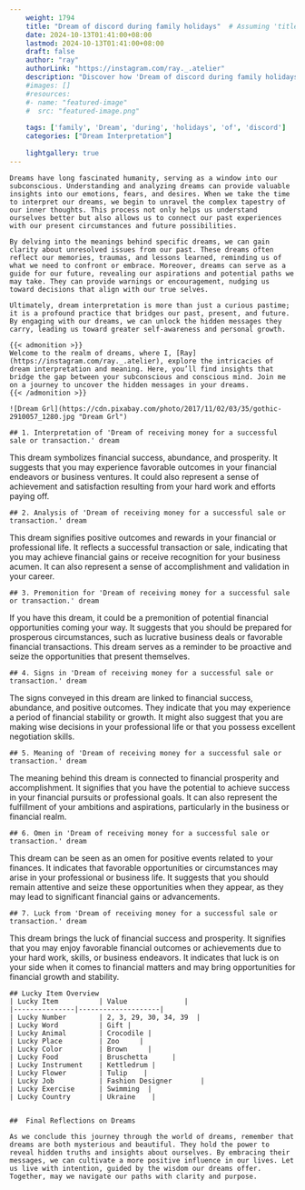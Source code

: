 ```yaml
---
    weight: 1794
    title: "Dream of discord during family holidays"  # Assuming 'title' column exists
    date: 2024-10-13T01:41:00+08:00
    lastmod: 2024-10-13T01:41:00+08:00
    draft: false
    author: "ray"
    authorLink: "https://instagram.com/ray._.atelier"
    description: "Discover how 'Dream of discord during family holidays' can interpret your future and uncover its significant meanings in your life."
    #images: []
    #resources:
    #- name: "featured-image"
    #  src: "featured-image.png"
    
    tags: ['family', 'Dream', 'during', 'holidays', 'of', 'discord']
    categories: ["Dream Interpretation"]
    
    lightgallery: true
---
```

    
    Dreams have long fascinated humanity, serving as a window into our subconscious. Understanding and analyzing dreams can provide valuable insights into our emotions, fears, and desires. When we take the time to interpret our dreams, we begin to unravel the complex tapestry of our inner thoughts. This process not only helps us understand ourselves better but also allows us to connect our past experiences with our present circumstances and future possibilities.
    
    By delving into the meanings behind specific dreams, we can gain clarity about unresolved issues from our past. These dreams often reflect our memories, traumas, and lessons learned, reminding us of what we need to confront or embrace. Moreover, dreams can serve as a guide for our future, revealing our aspirations and potential paths we may take. They can provide warnings or encouragement, nudging us toward decisions that align with our true selves.
    
    Ultimately, dream interpretation is more than just a curious pastime; it is a profound practice that bridges our past, present, and future. By engaging with our dreams, we can unlock the hidden messages they carry, leading us toward greater self-awareness and personal growth.
    
    {{< admonition >}}
    Welcome to the realm of dreams, where I, [Ray](https://instagram.com/ray._.atelier), explore the intricacies of dream interpretation and meaning. Here, you’ll find insights that bridge the gap between your subconscious and conscious mind. Join me on a journey to uncover the hidden messages in your dreams.
    {{< /admonition >}}
    
    ![Dream Grl](https://cdn.pixabay.com/photo/2017/11/02/03/35/gothic-2910057_1280.jpg "Dream Grl")
    
    ## 1. Interpretation of 'Dream of receiving money for a successful sale or transaction.' dream
    
This dream symbolizes financial success, abundance, and prosperity. It suggests that you may experience favorable outcomes in your financial endeavors or business ventures. It could also represent a sense of achievement and satisfaction resulting from your hard work and efforts paying off.
    
    ## 2. Analysis of 'Dream of receiving money for a successful sale or transaction.' dream
    
This dream signifies positive outcomes and rewards in your financial or professional life. It reflects a successful transaction or sale, indicating that you may achieve financial gains or receive recognition for your business acumen. It can also represent a sense of accomplishment and validation in your career.
    
    ## 3. Premonition for 'Dream of receiving money for a successful sale or transaction.' dream
    
If you have this dream, it could be a premonition of potential financial opportunities coming your way. It suggests that you should be prepared for prosperous circumstances, such as lucrative business deals or favorable financial transactions. This dream serves as a reminder to be proactive and seize the opportunities that present themselves.
    
    ## 4. Signs in 'Dream of receiving money for a successful sale or transaction.' dream
    
The signs conveyed in this dream are linked to financial success, abundance, and positive outcomes. They indicate that you may experience a period of financial stability or growth. It might also suggest that you are making wise decisions in your professional life or that you possess excellent negotiation skills.
    
    ## 5. Meaning of 'Dream of receiving money for a successful sale or transaction.' dream
    
The meaning behind this dream is connected to financial prosperity and accomplishment. It signifies that you have the potential to achieve success in your financial pursuits or professional goals. It can also represent the fulfillment of your ambitions and aspirations, particularly in the business or financial realm.
    
    ## 6. Omen in 'Dream of receiving money for a successful sale or transaction.' dream
    
This dream can be seen as an omen for positive events related to your finances. It indicates that favorable opportunities or circumstances may arise in your professional or business life. It suggests that you should remain attentive and seize these opportunities when they appear, as they may lead to significant financial gains or advancements.
    
    ## 7. Luck from 'Dream of receiving money for a successful sale or transaction.' dream
    
This dream brings the luck of financial success and prosperity. It signifies that you may enjoy favorable financial outcomes or achievements due to your hard work, skills, or business endeavors. It indicates that luck is on your side when it comes to financial matters and may bring opportunities for financial growth and stability.
    
    ## Lucky Item Overview
    | Lucky Item          | Value              |
    |---------------|--------------------|
    | Lucky Number        | 2, 3, 29, 30, 34, 39  |
    | Lucky Word          | Gift |
    | Lucky Animal        | Crocodile |
    | Lucky Place         | Zoo     |
    | Lucky Color         | Brown     |
    | Lucky Food          | Bruschetta      |
    | Lucky Instrument    | Kettledrum |
    | Lucky Flower        | Tulip    |
    | Lucky Job           | Fashion Designer       |
    | Lucky Exercise      | Swimming  |
    | Lucky Country       | Ukraine    |
    
    
    ##  Final Reflections on Dreams
    
    As we conclude this journey through the world of dreams, remember that dreams are both mysterious and beautiful. They hold the power to reveal hidden truths and insights about ourselves. By embracing their messages, we can cultivate a more positive influence in our lives. Let us live with intention, guided by the wisdom our dreams offer. Together, may we navigate our paths with clarity and purpose.
    